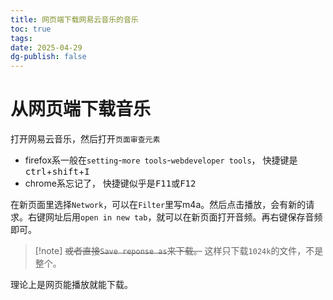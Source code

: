 ```yaml
---
title: 网页端下载网易云音乐的音乐
toc: true
tags:
date: 2025-04-29
dg-publish: false
---
```


# 从网页端下载音乐

打开网易云音乐，然后打开`页面审查元素`

- firefox系一般在`setting`-`more tools`-`webdeveloper tools`， 快捷键是<kbd>ctrl</kbd>+<kbd>shift</kbd>+<kbd>I</kbd>
- chrome系忘记了， 快捷键似乎是<kbd>F11</kbd>或<kbd>F12</kbd>

在新页面里选择`Network`，可以在`Filter`里写m4a。然后点击播放，会有新的请求。右键网址后用`open in new tab`，就可以在新页面打开音频。再右键保存音频即可。

> [!note] ~~或者直接`Save reponse as`来下载。~~ 这样只下载`1024k`的文件，不是整个。

理论上是网页能播放就能下载。
